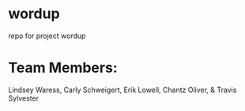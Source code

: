 # wordup
repo for project wordup

# Team Members:
Lindsey Waress, Carly Schweigert, Erik Lowell, Chantz Oliver, & Travis Sylvester

